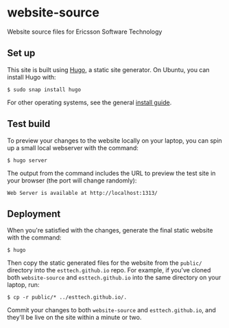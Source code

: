 # website-source

Website source files for Ericsson Software Technology

## Set up

This site is built using [Hugo](https://gohugo.io), a static site
generator. On Ubuntu, you can install Hugo with:

```
$ sudo snap install hugo
```

For other operating systems, see the general [install
guide](https://gohugo.io/getting-started/installing).


## Test build

To preview your changes to the website locally on your laptop, you can
spin up a small local webserver with the command:

```
$ hugo server
```

The output from the command includes the URL to preview the test site
in your browser (the port will change randomly):

```
Web Server is available at http://localhost:1313/
```


## Deployment

When you're satisfied with the changes, generate the final static
website with the command:

```
$ hugo
```

Then copy the static generated files for the website from the
`public/` directory into the `esttech.github.io` repo. For example, if
you've cloned both `website-source` and `esttech.github.io` into the
same directory on your laptop, run:

```
$ cp -r public/* ../esttech.github.io/.
```

Commit your changes to both `website-source` and `esttech.github.io`, and
they'll be live on the site within a minute or two.
